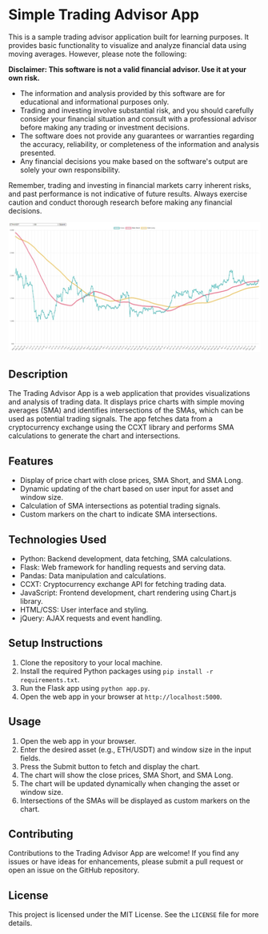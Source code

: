 # Simple Trading Advisor App

This is a sample trading advisor application built for learning purposes. It provides basic functionality to visualize and analyze financial data using moving averages. However, please note the following:

**Disclaimer: This software is not a valid financial advisor. Use it at your own risk.**

- The information and analysis provided by this software are for educational and informational purposes only.
- Trading and investing involve substantial risk, and you should carefully consider your financial situation and consult with a professional advisor before making any trading or investment decisions.
- The software does not provide any guarantees or warranties regarding the accuracy, reliability, or completeness of the information and analysis presented.
- Any financial decisions you make based on the software's output are solely your own responsibility.

Remember, trading and investing in financial markets carry inherent risks, and past performance is not indicative of future results. Always exercise caution and conduct thorough research before making any financial decisions.

![name](static/img/website.jpeg)

## Description

The Trading Advisor App is a web application that provides visualizations and analysis of trading data. It displays price charts with simple moving averages (SMA) and identifies intersections of the SMAs, which can be used as potential trading signals. The app fetches data from a cryptocurrency exchange using the CCXT library and performs SMA calculations to generate the chart and intersections.

## Features

- Display of price chart with close prices, SMA Short, and SMA Long.
- Dynamic updating of the chart based on user input for asset and window size.
- Calculation of SMA intersections as potential trading signals.
- Custom markers on the chart to indicate SMA intersections.

## Technologies Used

- Python: Backend development, data fetching, SMA calculations.
- Flask: Web framework for handling requests and serving data.
- Pandas: Data manipulation and calculations.
- CCXT: Cryptocurrency exchange API for fetching trading data.
- JavaScript: Frontend development, chart rendering using Chart.js library.
- HTML/CSS: User interface and styling.
- jQuery: AJAX requests and event handling.

## Setup Instructions

1. Clone the repository to your local machine.
2. Install the required Python packages using `pip install -r requirements.txt`.
3. Run the Flask app using `python app.py`.
4. Open the web app in your browser at `http://localhost:5000`.

## Usage

1. Open the web app in your browser.
2. Enter the desired asset (e.g., ETH/USDT) and window size in the input fields.
3. Press the Submit button to fetch and display the chart.
4. The chart will show the close prices, SMA Short, and SMA Long.
5. The chart will be updated dynamically when changing the asset or window size.
6. Intersections of the SMAs will be displayed as custom markers on the chart.

## Contributing

Contributions to the Trading Advisor App are welcome! If you find any issues or have ideas for enhancements, please submit a pull request or open an issue on the GitHub repository.

## License

This project is licensed under the MIT License. See the `LICENSE` file for more details.
